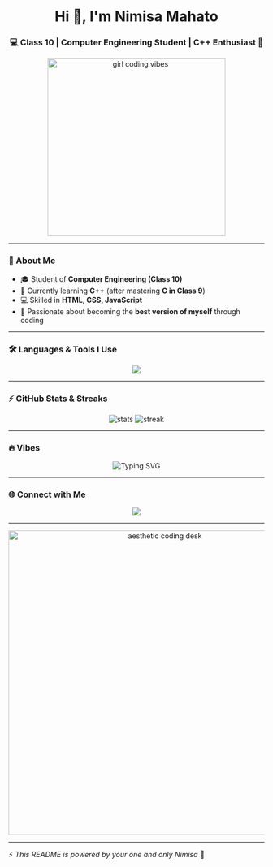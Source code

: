 <h1 align="center">Hi 👋, I'm Nimisa Mahato</h1>
<h3 align="center">💻 Class 10 | Computer Engineering Student | C++ Enthusiast 🚀</h3>

<p align="center">
  <!-- Girl coding animation -->
  <img src="https://media.giphy.com/media/3oriO0OEd9QIDdllqo/giphy.gif" width="350" alt="girl coding vibes">
</p>

---

### 🌟 About Me  
- 🎓 Student of **Computer Engineering (Class 10)**  
- 🌱 Currently learning **C++** (after mastering **C in Class 9**)  
- 💻 Skilled in **HTML, CSS, JavaScript**  
- 🚀 Passionate about becoming the **best version of myself** through coding  

---

### 🛠️ Languages & Tools I Use  
<p align="center">
  <img src="https://skillicons.dev/icons?i=cpp,c,html,css,js,git,github,vscode" />
</p>

---

### ⚡ GitHub Stats & Streaks  
<p align="center">
  <img src="https://github-readme-stats.vercel.app/api?username=NimisaMahato&show_icons=true&theme=radical" alt="stats" />
  <img src="https://github-readme-streak-stats.herokuapp.com?user=NimisaMahato&theme=radical" alt="streak" />
</p>

---

### 🔥 Vibes  
<p align="center">
  <img src="https://readme-typing-svg.herokuapp.com?font=Fira+Code&pause=1000&center=true&width=435&lines=💻+Coding+Day+%26+Night;⚡+Learning+C%2B%2B+Like+A+Beast;🚀+Future+Software+Engineer;🌟+Leveling+Up+Everyday" alt="Typing SVG" />
</p>

---

### 🌐 Connect with Me  
<p align="center">
  <a href="https://github.com/NimisaMahato"><img src="https://img.shields.io/badge/GitHub-000?style=for-the-badge&logo=github&logoColor=white"/></a>
</p>

---

<p align="center">
  <!-- Neon coding desk animation -->
  <img src="https://media.giphy.com/media/VTtANKl0beDFQRLDTh/giphy.gif" width="600" alt="aesthetic coding desk">
</p>

---
⚡ *This README is powered by your one and only Nimisa* 🌙
